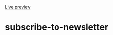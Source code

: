 <a href="https://furkeyy706.github.io/subscribe-to-newsletter/" target="_blank">Live preview</a><br>
# subscribe-to-newsletter
